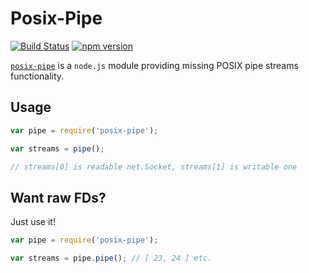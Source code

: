 # Posix-Pipe

[![Build Status](https://travis-ci.org/djphoenix/posix-pipe.svg?branch=master)](https://travis-ci.org/djphoenix/posix-pipe) [![npm version](https://badge.fury.io/js/posix-pipe.svg)](https://badge.fury.io/js/posix-pipe)

[`posix-pipe`](https://www.npmjs.com/package/posix-pipe) is a `node.js` module providing missing POSIX pipe streams functionality.

## Usage
```javascript
var pipe = require('posix-pipe');

var streams = pipe();

// streams[0] is readable net.Socket, streams[1] is writable one
```

## Want raw FDs?
Just use it!
```javascript
var pipe = require('posix-pipe');

var streams = pipe.pipe(); // [ 23, 24 ] etc.
```
